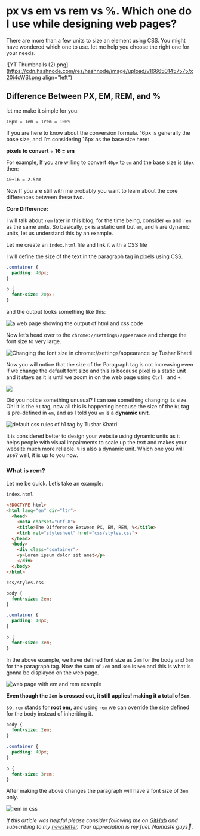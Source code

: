 # px vs em vs rem vs %. Which one do I use while designing web pages?

There are more than a few units to size an element using CSS. You might have wondered which one to use. let me help you choose the right one for your needs.


![YT Thumbnails (2).png](https://cdn.hashnode.com/res/hashnode/image/upload/v1666501457575/x20i4cWSI.png align="left")


## Difference Between PX, EM, REM, and %

let me make it simple for you:

`16px = 1em = 1rem = 100%`

If you are here to know about the conversion formula. 16px is generally the base size, and I’m considering 16px as the base size here:

**pixels to convert** ÷ **16 = em**

For example, If you are willing to convert `40px` to `em` and the base size is `16px` then:

`40÷16 = 2.5em`

Now If you are still with me probably you want to learn about the core differences between these two.

**Core Difference:**

I will talk about `rem` later in this blog, for the time being, consider `em` and `rem` as the same units. So basically, `px` is a static unit but `em`, and `%` are dynamic units, let us understand this by an example.

Let me create an `index.html` file and link it with a CSS file

I will define the size of the text in the paragraph tag in pixels using CSS.

```css
.container {  
  padding: 40px;  
}

p {  
  font-size: 20px;  
}
```

and the output looks something like this:

![a web page showing the output of html and css code](https://cdn.hashnode.com/res/hashnode/image/upload/v1666500980240/B2lan3W7p.png)

Now let’s head over to the `chrome://settings/appearance` and change the font size to very large.

![Changing the font size in chrome://settings/appearance by Tushar Khatri](https://cdn.hashnode.com/res/hashnode/image/upload/v1666500982171/uWyOSxGxF.png)

Now you will notice that the size of the Paragraph tag is not increasing even if we change the default font size and this is because pixel is a static unit and it stays as it is until we zoom in on the web page using `Ctrl ` and `+`.

![](https://cdn.hashnode.com/res/hashnode/image/upload/v1666500984511/J0khFNB_X.gif)

Did you notice something unusual? I can see something changing its size. Oh! it is the `h1` tag, now all this is happening because the size of the `h1` tag is pre-defined in `em`, and as I told you `em` is a **dynamic unit**.

![default css rules of h1 tag by Tushar Khatri](https://cdn.hashnode.com/res/hashnode/image/upload/v1666500986132/VDWoRmyI3.png)

It is considered better to design your website using dynamic units as it helps people with visual impairments to scale up the text and makes your website much more reliable. `%` is also a dynamic unit. Which one you will use? well, it is up to you now.

### What is rem?

Let me be quick. Let’s take an example:

`index.html`
```html
<!DOCTYPE html>  
<html lang="en" dir="ltr">  
  <head>  
    <meta charset="utf-8">  
    <title>The Difference Between PX, EM, REM, %</title>  
    <link rel="stylesheet" href="css/styles.css">  
  </head>  
  <body>  
    <div class="container">  
    <p>Lorem ipsum dolor sit amet</p>  
    </div>  
  </body>  
</html>
```

`css/styles.css`
```css
body {  
  font-size: 2em;  
}

.container {  
  padding: 40px;  
}

p {  
  font-size: 3em;  
}
```

In the above example, we have defined font size as `2em` for the body and `3em` for the paragraph tag. Now the sum of `2em` and `3em` is `5em` and this is what is gonna be displayed on the web page.

![web page with em and rem example](https://cdn.hashnode.com/res/hashnode/image/upload/v1666500987650/QKakaelzE.png)

**Even though the `2em` is crossed out, it still applies! making it a total of `5em`.**

so, `rem` stands for **root em,** and using `rem` we can override the size defined for the body instead of inheriting it.

```css
body {  
  font-size: 2em;  
}

.container {  
  padding: 40px;  
}

p {  
  font-size: 3rem;  
}
```

After making the above changes the paragraph will have a font size of `3em` only.

![rem in css](https://cdn.hashnode.com/res/hashnode/image/upload/v1666500989030/bd5lKgt7t.png)

*If this article was helpful please consider following me on [GitHub](https://github.com/tusharkhatriofficial) and subscribing to my [newsletter](https://blog.tusharkhatri.in/newsletter). Your appreciation is my fuel. Namaste guys🙏*.